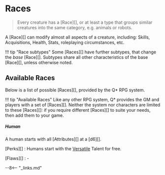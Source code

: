 # Races

> Every creature has a [Race][], or at least a type that groups similar
> creatures into the same category, e.g. animals or robots.

A [Race][] can modify almost all aspects of a creature, including: Skills,
Acquisitions, Health, Stats, roleplaying circumstances, etc.

!!! tip "Race subtypes"
    Some [Races][] have further subtypes, that change the *base* [Race][].
    Subtypes share all other characteristics of the base [Race][], unless
    otherwise noted.

## Available Races

Below is a list of possible [Races][], provided by the Q* RPG system.

!!! tip "Available Races"
    Like any other RPG system, Q* provides the GM and players with a set of
    [Races][]. Neither the system nor characters are limited to these [Races][]:
    if you require different [Races][] to suite your needs, then add them to
    your game.

<div class="qs-list-test full-width" markdown="1">

##### Human

A human starts with all [Attributes][] at a [d6][].

[Perks][]
:   Humans start with the [Versatile](/character/perks#versatile) Talent for
free.

[Flaws][]
:   -

</div>

--8<-- "_links.md"
